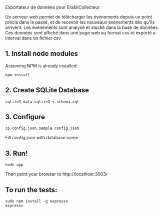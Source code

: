 Exportateur de données pour ErabliCollecteur

 Un serveur web permet de télécharger les événements depuis un point précis dans le passé, et de recevoir les nouveaux événements dès qu'ils arrivent. Les événements sont analysé et stocké dans la base de données. Ces données sont affiché dans une page web au format csv et exporté a interval dans un fichier csv.

## 1. Install node modules

Assuming NPM is already installed:

    npm install

## 2. Create SQLite Database

    sqlite3 data.sqlite3 < schema.sql

## 3. Configure

    cp config.json.sample config.json

Fill config.json with database name

## 3. Run!

    node app

Then point your browser to http://localhost:3003/

## To run the tests:

    sudo npm install -g expresso
    expresso
